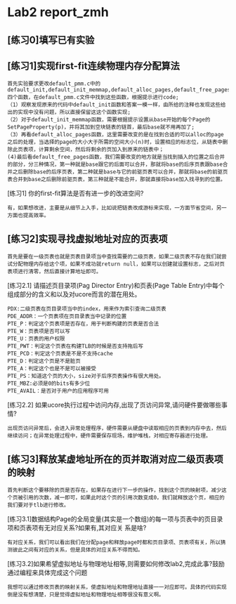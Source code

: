 # Lab2 report_zmh

## [练习0]填写已有实验

## [练习1]实现first-fit连续物理内存分配算法
```
首先实验要求更改default_pmm.c中的default_init,default_init_memmap,default_alloc_pages,default_free_pages四个函数，在default_pmm.c文件中找到这些函数，根据提示进行code;
（1）观察发现原来的代码中default_init函数和答案一模一样，由所给的注释也发现这些给出的实现中没有问题，所以直接保留这这个函数实现;
（2）对于default_init_memmap函数，需要根据提示设置从base开始的每个Page的SetPageProperty(p)，并将其加到空块链表的链首，最后base就不用再加了;
（3）再看default_alloc_pages函数，这里需要改变的是在找到合适的可以alloc的page之后的处理，当选择的page的大小大于所需的空间大小(n)时，设置相应的标志位，从链表中删除此页表项，计算剩余空间，然后将剩余的页加入到原来的链表中；
(4)最后看default_free_pages函数，我们需要改变的地方就是当找到插入的位置之后合并的部分，分三种情况，第一种就是base跟它的后面可以合并，那就将base的后序页表跟base合并之后删除base的后序页表，第二种就是base与它的前驱页表可以合并，那就将base的前驱页表合并到base之后删除前驱页表，第三种就是不能合并，那就直接将base加入找寻到的位置。 
```

[练习1] 你的first-fit算法是否有进一步的改进空间? 
```
有，如果想改进，主要是从细节上入手，比如说把链表改成游标来实现，一方面节省空间，另一方面也提高效率。
```

## [练习2]实现寻找虚拟地址对应的页表项
```
首先是要在一级页表也就是页表目录项当中查找需要的二级页表，如果二级页表不存在我们就尝试分配物理内存给这个项，如果不成功就return null，如果可以创建就设置标志，之后对页表项进行清零，然后直接计算地址即可。
```
  
[练习2.1] 请描述页目录项(Pag Director Entry)和页表(Page Table Entry)中每个组成部分的含义和以及对ucore而言的潜在用处。
```
PDX:二级页表在页目录项当中的index，用来作为索引查询二级页表 
PDE_ADDR：一个页表项在页目录表当中记录的位置 
PTE_P：判定这个页表项是否存在，用于判断构建的页表是否合法 
PTE_W：页表项是否可以写 
PTE_U：页表的用户权限 
PTE_PWT：判定这个页表在构建TLB的时候是否支持拖后写 
PTE_PCD：判定这个页表是不是不支持cache 
PTE_D：判定这个页是不是脏页 
PTE_A：判定这个也是不是可以被接受 
PTE_PS：知道这个页的大小，size对于后序页表操作有很大用处。 
PTE_MBZ:必须是0的bits有多少位 
PTE_AVAIL：是否对于用户的应用程序可用
```

[练习2.2] 如果ucore执行过程中访问内存,出现了页访问异常,请问硬件要做哪些事情?
```
出现页访问异常后，会进入异常处理程序，硬件需要从硬盘中读取相应的页表到内存中去，然后继续访问；在异常处理过程中，硬件需要保存现场，维护堆栈，对相应寄存器进行处理。
```

## [练习3]释放某虚地址所在的页并取消对应二级页表项的映射
```
首先判断这个要移除的页是否存在，如果存在进行下一步的操作，找到这个页的映射项，减少这个页被引用的次数，减一即可，如果此时这个页的引用次数变成0，我们就释放这个页，相应的我们要对于tlb进行修改。
```
[练习3.1]数据结构Page的全局变量(其实是一个数组)的每一项与页表中的页目录项和页表项有无对应关系?如果有,其对应关
系是啥?
```
有对应关系，我们可以看出我们在分配page和释放page时都和页目录项、页表项有关，所以猜测彼此之间有对应的关系，但是具体的对应关系不得而知。
```

[练习3.2]如果希望虚拟地址与物理地址相等,则需要如何修改lab2,完成此事?鼓励通过编程来具体完成这个问题
```
我想可以通过修改页表的映射关系，使虚拟地址和物理地址直接一一对应即可。具体的代码实现倒是没有想清楚，只是觉得虚拟地址和物理地址相等很没有意义啊。
```





